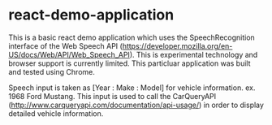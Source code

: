 # react-demo-application

This is a basic react demo application which uses the SpeechRecognition interface of the Web Speech API 
(https://developer.mozilla.org/en-US/docs/Web/API/Web_Speech_API). This is experimental technology and browser support is currently limited. This particluar application was built and tested using Chrome.

Speech input is taken as [Year : Make : Model] for vehicle information. ex. 1968 Ford Mustang. This input is used to call the CarQueryAPI 
(http://www.carqueryapi.com/documentation/api-usage/) in order to display detailed vehicle information.  

